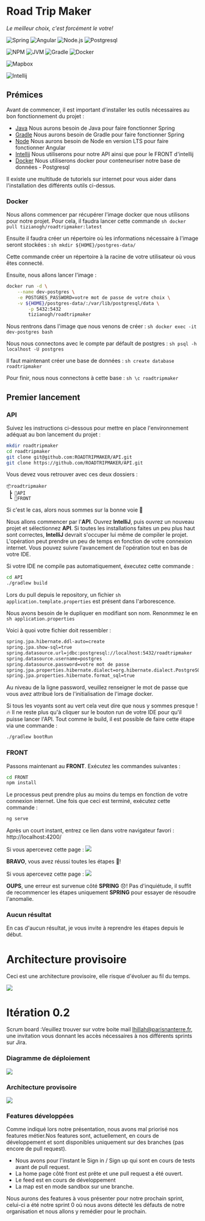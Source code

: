 # Road Trip Maker
_Le meilleur choix, c'est forcément le votre!_

![Spring](https://img.shields.io/badge/Spring-2.5.5-brightgreen?logo=Spring)
![Angular](https://img.shields.io/badge/Angular-12.2.6-brightgreen?logo=Angular)
![Node.js](https://img.shields.io/badge/Node.js-14.17.6-brightgreen?logo=node.js)
![Postgresql](https://img.shields.io/badge/Postgresql-14.0.1-brightgreen?logo=Postgresql)

![NPM](https://img.shields.io/badge/NPM-6.14.15-brightgreen?logo=npm)
![JVM](https://img.shields.io/badge/JVM-16.0.2-brightgreen?logo=Java)
![Gradle](https://img.shields.io/badge/Gradle-7.2-brightgreen?logo=Gradle)
![Docker](https://img.shields.io/badge/Docker-20.10.9-brightgreen?logo=Docker)

![Mapbox](https://img.shields.io/badge/MapBox-2.5.1-brightgreen?logo=Mapbox)

![Intellij](https://img.shields.io/badge/Intellij-Ultimate-brightgreen?logo=intellij-idea)

## Prémices
Avant de commencer, il est important d'installer les outils nécessaires au bon fonctionnement du projet : 
- [Java](https://www.oracle.com/java/technologies/downloads/#java16-linux) Nous aurons besoin de Java pour faire fonctionner Spring
- [Gradle](https://gradle.org/install/) Nous aurons besoin de Gradle pour faire fonctionner Spring
- [Node](https://nodejs.org/en/) Nous aurons besoin de Node en version LTS pour faire fonctionner Angular
- [Intellij](https://www.jetbrains.com/fr-fr/idea/) Nous utiliserons pour notre API ainsi que pour le FRONT d'intellij
- [Docker](https://www.docker.com/) Nous utiliserons docker pour conteneuriser notre base de données - Postgresql


Il existe une multitude de tutoriels sur internet pour vous aider dans l'installation des différents outils ci-dessus.

### Docker 
Nous allons commencer par récupérer l'image docker que nous utilisons pour notre projet. Pour cela, il faudra lancer cette commande ```sh docker pull tizianogh/roadtripmaker:latest ```

Ensuite il faudra créer un répertoire où les informations nécessaire à l'image seront stockées : ```sh mkdir ${HOME}/postgres-data/```

Cette commande créer un répertoire à la racine de votre utilisateur où vous êtes connecté.

Ensuite, nous allons lancer l'image :
```sh 
docker run -d \
	--name dev-postgres \
	-e POSTGRES_PASSWORD=votre mot de passe de votre choix \
	-v ${HOME}/postgres-data/:/var/lib/postgresql/data \
        -p 5432:5432
        tizianogh/roadtripmaker
```

Nous rentrons dans l'image que nous venons de créer : ```sh docker exec -it dev-postgres bash```

Nous nous connectons avec le compte par défault de postgres : ```sh psql -h localhost -U postgres```

Il faut maintenant créer une base de données : ```sh create database roadtripmaker```

Pour finir, nous nous connectons à cette base : ```sh \c roadtripmaker```

## Premier lancement
### API

Suivez les instructions ci-dessous pour mettre en place l'environnement adéquat au bon lancement du projet :

```sh
mkdir roadtripmaker
cd roadtripmaker
git clone git@github.com:ROADTRIPMAKER/API.git
git clone https://github.com/ROADTRIPMAKER/API.git
```

Vous devez vous retrouver avec ces deux dossiers :
```
📦roadtripmaker
 ┣ 📂API
 ┗ 📂FRONT
```
Si c'est le cas, alors nous sommes sur la bonne voie 🎉

Nous allons commencer par l'__API__. Ouvrez __IntelliJ__, puis ouvrez un nouveau projet et sélectionnez __API__. Si toutes les installations faites un peu plus haut sont correctes, __IntelliJ__ devrait s'occuper lui même de compiler le projet. L'opération peut prendre un peu de temps en fonction de votre connexion internet. Vous pouvez suivre l'avancement de l'opération tout en bas de votre IDE.

Si votre IDE ne compile pas automatiquement, éxecutez cette commande :

```sh
cd API
./gradlew build
```
Lors du pull depuis le repository, un fichier ```sh application.template.properties``` est présent dans l'arborescence.

Nous avons besoin de le dupliquer en modifiant son nom. Renonmmez le en ```sh application.properties```

Voici à quoi votre fichier doit ressembler :

```sh
spring.jpa.hibernate.ddl-auto=create
spring.jpa.show-sql=true
spring.datasource.url=jdbc:postgresql://localhost:5432/roadtripmaker
spring.datasource.username=postgres
spring.datasource.password=votre mot de passe
spring.jpa.properties.hibernate.dialect=org.hibernate.dialect.PostgreSQLDialect
spring.jpa.properties.hibernate.format_sql=true
```
Au niveau de la ligne password, veuillez renseigner le mot de passe que vous avez attribué lors de l'initialisation de l'image docker.

Si tous les voyants sont au vert cela veut dire que nous y sommes presque ! 🔥
Il ne reste plus qu'à cliquer sur le bouton run de votre IDE pour qu'il puisse lancer l'API. Tout comme le build, il est possible de faire cette étape via une commande :

```sh
./gradlew bootRun
```

### FRONT
Passons maintenant au __FRONT__. Exécutez les commandes suivantes :

```sh
cd FRONT
npm install
```
Le processus peut prendre plus au moins du temps en fonction de votre connexion internet. Une fois que ceci est terminé, exécutez cette commande :

```sh
ng serve
```

Après un court instant, entrez ce lien dans votre navigateur favori : http://localhost:4200/

Si vous apercevez cette page : 
<img src="https://i.ibb.co/RQWxXgk/spring.png">

__BRAVO__, vous avez réussi toutes les étapes 👏!

Si vous apercevez cette page : 
<img src="https://i.ibb.co/9nzx493/nospring.png">

__OUPS__, une erreur est survenue côté __SPRING__ 😞!
Pas d'inquiétude, il suffit de recommencer les étapes uniquement __SPRING__ pour essayer de résoudre l'anomalie.

### Aucun résultat

En cas d'aucun résultat, je vous invite à reprendre les étapes depuis le début.

# Architecture provisoire

Ceci est une architecture provisoire, elle risque d'évoluer au fil du temps.

<img src="https://i.ibb.co/pKbDhZC/Archi.png">

# Itération 0.2

Scrum board :Veuillez trouver sur votre boite mail lhillah@parisnanterre.fr, une invitation vous donnant les accès nécessaires à nos différents sprints sur Jira.

### Diagramme de déploiement

<img src="https://i.ibb.co/NCjRFRt/screen.png">

### Architecture provisoire
<img src="https://i.ibb.co/jyr1QGF/download.png">

### Features développées
Comme indiqué lors notre présentation, nous avons mal priorisé nos features métier.Nos features sont, actuellement, en cours de développement et sont disponibles uniquement sur des branches (pas encore de pull request).
 - Nous avons pour l'instant le Sign in / Sign up qui sont en cours de tests avant de pull request.
 - La home page côté front est prête et une pull request a été ouvert.
 - Le feed est en cours de développement
 - La map est en mode sandbox sur une branche.

Nous aurons des features à vous présenter pour notre prochain sprint, celui-ci a été notre sprint 0 où nous avons détecté les défauts de notre organisation et nous allons y remédier pour le prochain.
